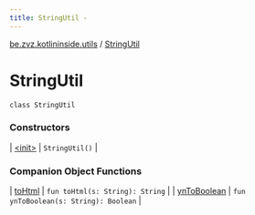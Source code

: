 ```yaml
---
title: StringUtil - 
---
```


[be.zvz.kotlininside.utils](../index.html) / [StringUtil](./index.html)

# StringUtil

`class StringUtil`

### Constructors

| [&lt;init&gt;](-init-.html) | `StringUtil()` |

### Companion Object Functions

| [toHtml](to-html.html) | `fun toHtml(s: String): String` |
| [ynToBoolean](yn-to-boolean.html) | `fun ynToBoolean(s: String): Boolean` |


